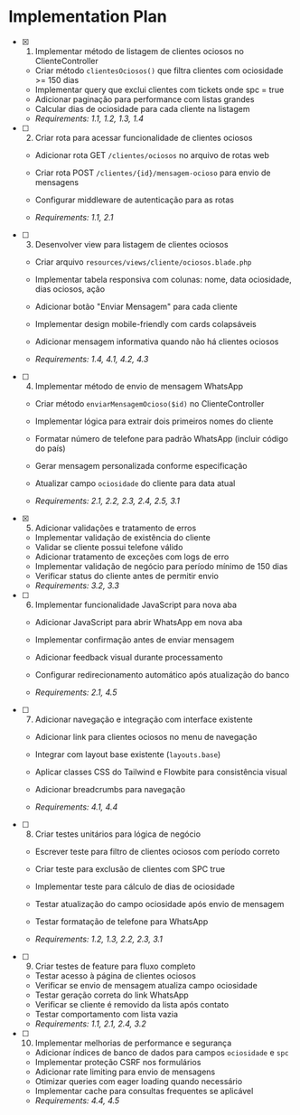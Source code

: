 # Implementation Plan

- [x] 1. Implementar método de listagem de clientes ociosos no ClienteController


  - Criar método `clientesOciosos()` que filtra clientes com ociosidade >= 150 dias
  - Implementar query que exclui clientes com tickets onde spc = true
  - Adicionar paginação para performance com listas grandes
  - Calcular dias de ociosidade para cada cliente na listagem
  - _Requirements: 1.1, 1.2, 1.3, 1.4_



- [ ] 2. Criar rota para acessar funcionalidade de clientes ociosos
  - Adicionar rota GET `/clientes/ociosos` no arquivo de rotas web
  - Criar rota POST `/clientes/{id}/mensagem-ocioso` para envio de mensagens


  - Configurar middleware de autenticação para as rotas
  - _Requirements: 1.1, 2.1_

- [ ] 3. Desenvolver view para listagem de clientes ociosos
  - Criar arquivo `resources/views/cliente/ociosos.blade.php`
  - Implementar tabela responsiva com colunas: nome, data ociosidade, dias ociosos, ação

  - Adicionar botão "Enviar Mensagem" para cada cliente
  - Implementar design mobile-friendly com cards colapsáveis
  - Adicionar mensagem informativa quando não há clientes ociosos
  - _Requirements: 1.4, 4.1, 4.2, 4.3_

- [ ] 4. Implementar método de envio de mensagem WhatsApp
  - Criar método `enviarMensagemOcioso($id)` no ClienteController

  - Implementar lógica para extrair dois primeiros nomes do cliente
  - Formatar número de telefone para padrão WhatsApp (incluir código do país)
  - Gerar mensagem personalizada conforme especificação
  - Atualizar campo `ociosidade` do cliente para data atual
  - _Requirements: 2.1, 2.2, 2.3, 2.4, 2.5, 3.1_

- [x] 5. Adicionar validações e tratamento de erros

  - Implementar validação de existência do cliente
  - Validar se cliente possui telefone válido
  - Adicionar tratamento de exceções com logs de erro
  - Implementar validação de negócio para período mínimo de 150 dias
  - Verificar status do cliente antes de permitir envio
  - _Requirements: 3.2, 3.3_



- [ ] 6. Implementar funcionalidade JavaScript para nova aba
  - Adicionar JavaScript para abrir WhatsApp em nova aba
  - Implementar confirmação antes de enviar mensagem
  - Adicionar feedback visual durante processamento


  - Configurar redirecionamento automático após atualização do banco
  - _Requirements: 2.1, 4.5_

- [ ] 7. Adicionar navegação e integração com interface existente
  - Adicionar link para clientes ociosos no menu de navegação
  - Integrar com layout base existente (`layouts.base`)


  - Aplicar classes CSS do Tailwind e Flowbite para consistência visual
  - Adicionar breadcrumbs para navegação
  - _Requirements: 4.1, 4.4_

- [ ] 8. Criar testes unitários para lógica de negócio
  - Escrever teste para filtro de clientes ociosos com período correto



  - Criar teste para exclusão de clientes com SPC true
  - Implementar teste para cálculo de dias de ociosidade
  - Testar atualização do campo ociosidade após envio de mensagem
  - Testar formatação de telefone para WhatsApp
  - _Requirements: 1.2, 1.3, 2.2, 2.3, 3.1_

- [ ] 9. Criar testes de feature para fluxo completo
  - Testar acesso à página de clientes ociosos
  - Verificar se envio de mensagem atualiza campo ociosidade
  - Testar geração correta do link WhatsApp
  - Verificar se cliente é removido da lista após contato
  - Testar comportamento com lista vazia
  - _Requirements: 1.1, 2.1, 2.4, 3.2_

- [ ] 10. Implementar melhorias de performance e segurança
  - Adicionar índices de banco de dados para campos `ociosidade` e `spc`
  - Implementar proteção CSRF nos formulários
  - Adicionar rate limiting para envio de mensagens
  - Otimizar queries com eager loading quando necessário
  - Implementar cache para consultas frequentes se aplicável
  - _Requirements: 4.4, 4.5_